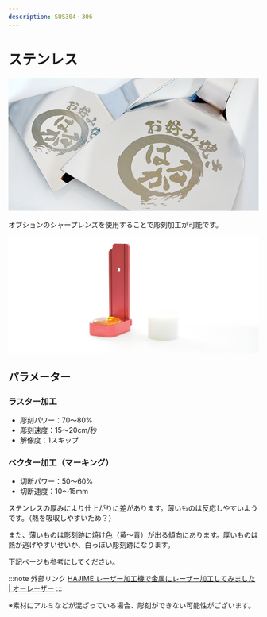 ```yaml
---
description: SUS304・306
---
```


# ステンレス

![](/assets/20191118_01.jpg)

オプションのシャープレンズを使用することで彫刻加工が可能です。

![](/assets/20191118_06.jpg)

## パラメーター

### ラスター加工

* 彫刻パワー：70～80%
* 彫刻速度：15～20cm/秒
* 解像度：1スキップ

### ベクター加工（マーキング）

* 切断パワー：50～60%
* 切断速度：10～15mm

ステンレスの厚みにより仕上がりに差があります。薄いものは反応しやすいようです。（熱を吸収しやすいため？）

また、薄いものは彫刻跡に焼け色（黄～青）が出る傾向にあります。厚いものは熱が逃げやすいせいか、白っぽい彫刻跡になります。

下記ページも参考にしてください。

:::note 外部リンク
[HAJIME レーザー加工機で金属にレーザー加工してみました | オーレーザー](https://www.oh-laser.com/application/metal_processing) 
:::

※素材にアルミなどが混ざっている場合、彫刻ができない可能性がございます。
